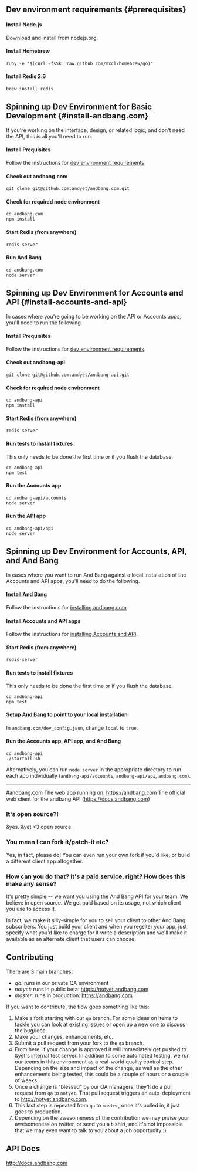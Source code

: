 ## Dev environment requirements {#prerequisites}

#### Install Node.js
Download and install from nodejs.org.

#### Install Homebrew
```
ruby -e "$(curl -fsSkL raw.github.com/mxcl/homebrew/go)"
```

#### Install Redis 2.6
```
brew install redis
```

## Spinning up Dev Environment for Basic Development {#install-andbang.com}
If you're working on the interface, design, or related logic, and don't need the API, this is all you'll need to run.

#### Install Prequisites

Follow the instructions for [dev environment requirements](#prequisites).

#### Check out andbang.com
```
git clone git@github.com:andyet/andbang.com.git
```

#### Check for required node environment
```
cd andbang.com
npm install
```

#### Start Redis (from anywhere)
```
redis-server
```

#### Run And Bang
```
cd andbang.com
node server
```

## Spinning up Dev Environment for Accounts and API {#install-accounts-and-api}
In cases where you're going to be working on the API or Accounts apps, you'll need to run the following.

#### Install Prequisites

Follow the instructions for [dev environment requirements](#prequisites).

#### Check out andbang-api
```
git clone git@github.com:andyet/andbang-api.git
```

#### Check for required node environment
```
cd andbang-api
npm install
```

#### Start Redis (from anywhere)
```
redis-server
```

#### Run tests to install fixtures
This only needs to be done the first time or if you flush the database.

```
cd andbang-api
npm test
```

#### Run the Accounts app
```
cd andbang-api/accounts
node server
```

#### Run the API app
```
cd andbang-api/api
node server
```

## Spinning up Dev Environment for Accounts, API, and And Bang
In cases where you want to run And Bang against a local installation of the Accounts and API apps, you'll need to do the following.

#### Install And Bang

Follow the instructions for [installing andbang.com](#install-andbang.com).

#### Install Accounts and API apps

Follow the instructions for [installing Accounts and API](#install-accounts-and-api).

#### Start Redis (from anywhere)
```
redis-server
```

#### Run tests to install fixtures
This only needs to be done the first time or if you flush the database.

```
cd andbang-api
npm test
```

#### Setup And Bang to point to your local installation
In ```andbang.com/dev_config.json```, change ```local``` to ```true```.

#### Run the Accounts app, API app, and And Bang
```
cd andbang-api
./startall.sh
```
Alternatively, you can run ```node server``` in the appropriate directory to run each app individually (`andbang-api/accounts`, `andbang-api/api`, `andbang.com`).

----------------

#andbang.com
The web app running on: https://andbang.com
The official web client for the andbang API (https://docs.andbang.com)

### It's open source?!

&yes. &yet <3 open source

### You mean I can fork it/patch-it etc?

Yes, in fact, please do! You can even run your own fork if you'd like, or build a different client app altogether.

### How can you do that? It's a paid service, right? How does this make any sense?

It's pretty simple -- we want you using the And Bang API for your team. We believe in open source. We get paid based on its usage, not which client you use to access it.

In fact, we make it silly-simple for you to sell your client to other And Bang subscribers. You just build your client and when you regsiter your app, just specify what you'd like to charge for it write a description and we'll make it available as an alternate client that users can choose.

## Contributing

There are 3 main branches:

- *qa:* runs in our private QA environment
- *notyet:* runs in public beta: https://notyet.andbang.com
- *master:* runs in production: https://andbang.com

If you want to contribute, the flow goes something like this:

1. Make a fork starting with our `qa` branch. For some ideas on items to tackle you can look at existing issues or open up a new one to discuss the bug/idea.
1. Make your changes, enhancements, etc.
1. Submit a pull request from your fork to the `qa` branch.
1. From here, if your change is approved it will immediately get pushed to &yet's internal test server. In addition to some automated testing, we run our teams in this environment as a real-world quality control step. Depending on the size and impact of the change, as well as the other enhancements being tested, this could be a couple of hours or a couple of weeks.
1. Once a change is "blessed" by our QA managers, they'll do a pull request from `qa` to `notyet`. That pull request triggers an auto-deployment to http://notyet.andbang.com.
1. This last step is repeated from `qa` to `master`, once it's pulled in, it just goes to production.
1. Depending on the awesomeness of the contribution we may praise your awesomeness on twitter, or send you a t-shirt, and it's not impossible that we may even want to talk to you about a job opportunity :)

## API Docs
http://docs.andbang.com
